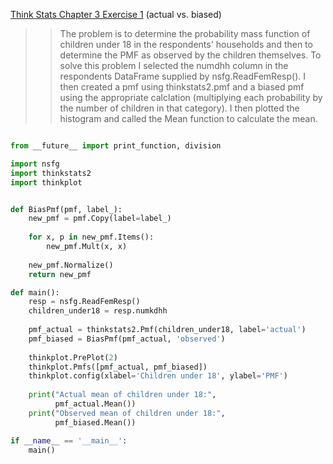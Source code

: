 [Think Stats Chapter 3 Exercise 1](http://greenteapress.com/thinkstats2/html/thinkstats2004.html#toc31) (actual vs. biased)

>> The problem is to determine the probability mass function of children under 18 in the respondents' households and then to determine the PMF as observed by the children themselves.  To solve this problem I selected the numdhh column in the respondents DataFrame supplied by nsfg.ReadFemResp().  I then created a pmf using thinkstats2.pmf and a biased pmf using the appropriate calclation (multiplying each probability by the number of children in that category).  I then plotted the histogram and called the Mean function to calculate the mean.

```python

from __future__ import print_function, division

import nsfg
import thinkstats2
import thinkplot


def BiasPmf(pmf, label_):
    new_pmf = pmf.Copy(label=label_)
    
    for x, p in new_pmf.Items():
        new_pmf.Mult(x, x)
        
    new_pmf.Normalize()
    return new_pmf

def main():
    resp = nsfg.ReadFemResp()
    children_under18 = resp.numkdhh
    
    pmf_actual = thinkstats2.Pmf(children_under18, label='actual')
    pmf_biased = BiasPmf(pmf_actual, 'observed')
    
    thinkplot.PrePlot(2)
    thinkplot.Pmfs([pmf_actual, pmf_biased])
    thinkplot.config(xlabel='Children under 18', ylabel='PMF')
    
    print("Actual mean of children under 18:",
          pmf_actual.Mean())
    print("Observed mean of children under 18:",
          pmf_biased.Mean())   

if __name__ == '__main__':
    main()
```
